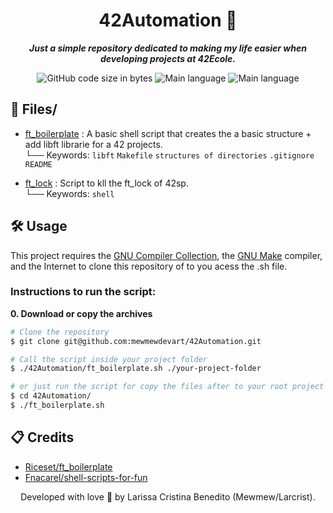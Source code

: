<h1 align="center">
	42Automation 📁
</h1>

<p align="center">
	<b><i>Just a simple repository dedicated to making my life easier when developing projects at 42Ecole.</i></b><br>
</p>

<p align="center">
	<img alt="GitHub code size in bytes" src="https://img.shields.io/github/languages/code-size/mewmewdevart/42Automation?color=6272a4" />
	<img alt="Main language" src="https://img.shields.io/github/languages/top/mewmewdevart/42Automation?color=6272a4"/>
	<img alt="Main language" src="https://img.shields.io/github/license/mewmewdevart/42Automation?color=6272a4"/>
</p>

## 📁 Files/
* [ft_boilerplate](ft_boilerplate.sh) : A basic shell script that creates the a basic structure + add libft librarie for a 42 projects. <br>
└── Keywords: `libft` `Makefile` `structures of directories` `.gitignore` `README`

* [ft_lock](ft_lock.sh) : Script to kll the ft_lock of 42sp. <br>
└── Keywords: `shell` 

## 🛠️ Usage
This project requires the [GNU Compiler Collection](https://gcc.gnu.org/), the [GNU Make](https://www.gnu.org/software/make/) compiler, and the Internet to clone this repository of to you acess the .sh file.

### Instructions to run the script:

**0. Download or copy the archives**

```bash
# Clone the repository
$ git clone git@github.com:mewmewdevart/42Automation.git

# Call the script inside your project folder
$ ./42Automation/ft_boilerplate.sh ./your-project-folder

# or just run the script for copy the files after to your root project manually
$ cd 42Automation/
$ ./ft_boilerplate.sh 
```

## 📋 Credits
* [Riceset/ft_boilerplate](https://github.com/riceset/ft_boilerplate)
* [Fnacarel/shell-scripts-for-fun](https://github.com/fnacarellidev/shell-scripts-for-fun)


<p align="center"> Developed with love 💜 by Larissa Cristina Benedito (Mewmew/Larcrist). </p>
